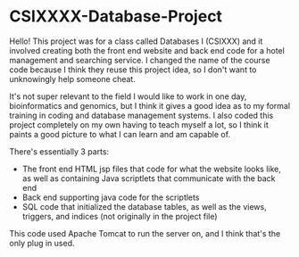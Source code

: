 # CSIXXXX-Database-Project
Hello! This project was for a class called Databases I (CSIXXX) and it involved creating both the front end website and back end code for a hotel management and searching service. I changed the name of the course code because I think they reuse this project idea, so I don't want to unknowingly help someone cheat.

It's not super relevant to the field I would like to work in one day, bioinformatics and genomics, but I think it gives a good idea as to my formal training in coding and database management systems. I also coded this project completely on my own having to teach myself a lot, so I think it paints a good picture to what I can learn and am capable of.

There's essentially 3 parts:

- The front end HTML jsp files that code for what the website looks like, as well as containing Java scriptlets that communicate with the back end
- Back end supporting java code for the scriptlets
- SQL code that initialized the database tables, as well as the views, triggers, and indices (not originally in the project file)

This code used Apache Tomcat to run the server on, and I think that's the only plug in used.
